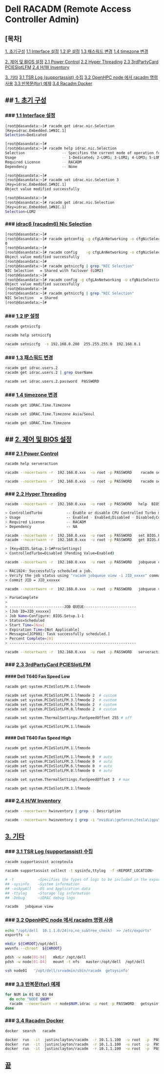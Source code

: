 [0]: http://google.com

[1]: http://google.com
[1.1]: http://google.com
[1.2]: http://google.com
[1.3]: http://google.com
[1.4]: http://google.com

[2]: http://google.com
[2.1]: http://google.com
[2.2]: http://google.com
[2.3]: http://google.com
[2.4]: http://google.com

[3]: http://google.com
[3.1]: http://google.com
[3.2]: http://google.com
[3.3]: http://google.com
[3.4]: http://google.com

# Dell RACADM (Remote Access Controller Admin)

## [목차]
[1. 초기구성][1]
[1.1 Interface 설정][1.1]
[1.2 IP 설정][1.2]
[1.3 패스워드 변경][1.3]
[1.4 timezone 변경][1.4]

[2. 제어 및 BIOS 설정][2]
[2.1 Power Control][2.1]
[2.2 Hyper Threading][2.2]
[2.3 3rdPartyCard PCIESlotLFM][2.3]
[2.4 H/W Inventory][2.4]

[3. 기타][3]
[3.1 TSR Log (supportassist) 수집][3.1]
[3.2 OpenHPC node 에서 racadm 명령 사용][3.2]
[3.3 반복문(for) 예제][3.3]
[3.4 Racadm Docker][3.4]


## ## [1. 초기 구성][0]
### ### [1.1 Interface 설정][0]
```bash
[root@dasandata:~]# racadm get idrac.nic.Selection
[Key=idrac.Embedded.1#NIC.1]
Selection=Dedicated

[root@dasandata:~]#
[root@dasandata:~]# racadm help idrac.nic.Selection
Selection                 -- Specifies the current mode of operation for the iDRAC network interface controller
Usage                     -- 1-Dedicated; 2-LOM1; 3-LOM2; 4-LOM3; 5-LOM4; 6-LOM5; 7-LOM6; Default - 1
Required License          -- RACADM
Dependency                -- None

[root@dasandata:~]#
[root@dasandata:~]# racadm set idrac.nic.Selection 3
[Key=idrac.Embedded.1#NIC.1]
Object value modified successfully

[root@dasandata:~]#
[root@dasandata:~]# racadm get idrac.nic.Selection
[Key=idrac.Embedded.1#NIC.1]
Selection=LOM2
```

### ### [idrac6 (racadm6) Nic Selection][0]
```bash
[root@dasandata:~]#
[root@dasandata:~]# racadm getconfig -g cfgLAnNetworking -o cfgNicSelection
0
[root@dasandata:~]#
[root@dasandata:~]# racadm config    -g cfgLAnNetworking -o cfgNicSelection 1
Object value modified successfully
[root@dasandata:~]#
[root@dasandata:~]# racadm getniccfg | grep "NIC Selection"
NIC Selection   = Shared with failover (LOM2)
[root@dasandata:~]#
[root@dasandata:~]# racadm config -g cfgLAnNetworking -o cfgNicSelection 0
Object value modified successfully
[root@dasandata:~]#
[root@dasandata:~]# racadm getniccfg | grep "NIC Selection"
NIC Selection   = Shared
[root@dasandata:~]#
```

### ### [1.2 IP 설정][0]
```bash
racadm getniccfg

racadm help setniccfg

racadm setniccfg  -s 192.168.0.200  255.255.255.0  192.168.0.1
```

### ### [1.3 패스워드 변경][0]
```bash
racadm get idrac.users.2
racadm get idrac.users.2 | grep UserName

racadm set idrac.users.2.password  PASSWORD
```

### ### [1.4 timezone 변경][0]
```bash
racadm get iDRAC.Time.Timezone

racadm set iDRAC.Time.Timezone Asia/Seoul

racadm get iDRAC.Time.Timezone
```


## ## [2. 제어 및 BIOS 설정][0]
### ### [2.1 Power Control][0]
```bash
racadm help serveraction

racadm --nocertwarn -r  192.168.0.xxx  -u root -p PASSWORD    racadm serveraction powerstatus

racadm --nocertwarn -r  192.168.0.xxx  -u root -p PASSWORD    racadm serveraction powerup
```

### ### [2.2 Hyper Threading][0]
```bash
racadm --nocertwarn -r  192.168.0.xxx  -u root -p PASSWORD   help  BIOS.ProcSettings.ControlledTurbo

> ControlledTurbo           -- Enable or disable CPU Controlled Turbo mode.    
> Usage                     -- Enabled - Enabled;Disabled - Disabled;ControlledTurboLimitMinus1 - Controlled Turbo Limit Minus 1 Bin;ControlledTurboLimitMinus2 - Controlled Turbo > Limit Minus 2 Bins;ControlledTurboLimitMinus3 - Controlled Turbo Limit Minus 3 Bins;
> Required License          -- RACADM
> Dependency                -- NA

racadm --nocertwarn -r  192.168.0.xxx  -u root -p PASSWORD   set BIOS.ProcSettings.ControlledTurbo  Disabled
racadm --nocertwarn -r  192.168.0.xxx  -u root -p PASSWORD   get BIOS.ProcSettings.ControlledTurbo

> [Key=BIOS.Setup.1-1#ProcSettings]                                            
> ControlledTurbo=Disabled (Pending Value=Enabled)

racadm --nocertwarn -r  192.168.0.xxx  -u root -p PASSWORD   jobqueue create BIOS.Setup.1-1

> RAC1024: Successfully scheduled a job.                                       
> Verify the job status using "racadm jobqueue view -i JID_xxxxx" command.
> Commit JID = JID_xxxxxx

racadm --nocertwarn -r  192.168.0.xxx  -u root -p PASSWORD   jobqueue view

> ParseComplete                                                                
>
> -------------------------JOB QUEUE------------------------
> [Job ID=JID_xxxxxx]
> Job Name=Configure: BIOS.Setup.1-1
> Status=Scheduled
> Start Time=[Now]
> Expiration Time=[Not Applicable]
> Message=[JCP001: Task successfully scheduled.]
> Percent Complete=[0]
> ----------------------------------------------------------

racadm --nocertwarn -r  192.168.0.xxx  -u root -p PASSWORD   serveraction powercycle

```

### ### [2.3 3rdPartyCard PCIESlotLFM][0]
#### #### Dell T640 Fan Speed Low
```bash
racadm get system.PCIeSlotLFM.1.lfmmode

racadm set system.PCIeSlotLFM.1.lfmmode 2  # custom
racadm set system.PCIeSlotLFM.3.lfmmode 2  # custom
racadm set system.PCIeSlotLFM.6.lfmmode 2  # custom
racadm set system.PCIeSlotLFM.8.lfmmode 2  # custom

racadm set system.ThermalSettings.FanSpeedOffset 255 # off

racadm get system.PCIeSlotLFM.1.lfmmode
```
#### #### Dell T640 Fan Speed High
```bash
racadm get system.PCIeSlotLFM.1.lfmmode

racadm set system.PCIeSlotLFM.1.lfmmode 0  # auto
racadm set system.PCIeSlotLFM.3.lfmmode 0  # auto
racadm set system.PCIeSlotLFM.6.lfmmode 0  # auto
racadm set system.PCIeSlotLFM.8.lfmmode 0  # auto

racadm set system.ThermalSettings.FanSpeedOffset 3  # max

racadm get system.PCIeSlotLFM.1.lfmmode
```

### ### [2.4 H/W Inventory][0]
```bash
racadm --nocertwarn hwinventory | grep -i Description

racadm --nocertwarn hwinventory | grep -i "nvidia\|geforce\|tesla\|gpu\|video\|graphics"
```

## [3. 기타][0]
### ### [3.1 TSR Log (supportassist) 수집][0]

```bash
racadm supportassist accepteula

racadm supportassist collect -t sysinfo,ttylog  -f <REPORT_LOCATION>

# -t           —Specifies the types of logs to be included in the export data.
## -sysinfo    —System information
## -osAppAll   —OS and Application data
## -ttylog     —Storage log information
## -Debug      —iDRAC debug logs

racadm   jobqueue view
```

### ### [3.2 OpenHPC node 에서 racadm 명령 사용][0]
```bash
echo "/opt/dell  10.1.1.0/24(ro,no_subtree_check)  >> /etc/exports"
exportfs -a

mkdir ${CHROOT}/opt/dell
wwvnfs --chroot  ${CHROOT}

pdsh -w node[01-04]   mkdir /opt/dell
pdsh -w node[01-04]   mount -t nfs   master:/opt/dell  /opt/dell

ssh node01   '/opt/dell/srvadmin/sbin/racadm  getsysinfo'
```

### ### [3.3 반복문(for) 예제][0]
```bash
for NUM in 01 02 03 04
  do echo "NODE $NUM"
  racadm --nocertwarn -r node$NUM.idrac -u root -p PASSWORD   getsysinfo
done
```

### ### [3.4 Racadm Docker][0]
```bash
docker  search   racadm

docker  run  -it  justinclayton/racadm  -r 10.1.1.100  -u root  -p  PASSWORD  getsysinfo
docker  run  -it  justinclayton/racadm  -r 10.1.1.100  -u root  -p  PASSWORD  help  serveraction
docker  run  -it  justinclayton/racadm  -r 10.1.1.100  -u root  -p  PASSWORD  serveraction powerstatus
```

## [끝][0]
